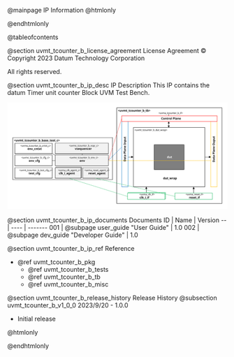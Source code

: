@mainpage IP Information
@htmlonly
<div class="autonumbering">
@endhtmlonly


@tableofcontents


@section uvmt_tcounter_b_license_agreement License Agreement
© Copyright 2023 Datum Technology Corporation

All rights reserved.


@section uvmt_tcounter_b_ip_desc IP Description
This IP contains the datum Timer unit counter Block UVM Test Bench.

![Timer unit counter Block UVM Test Bench Block Diagram](tb_block_diagram.svg)


@section uvmt_tcounter_b_ip_documents Documents
ID | Name | Version
-- | ---- | -------
001 | @subpage user_guide "User Guide" | 1.0
002 | @subpage dev_guide "Developer Guide" | 1.0


@section uvmt_tcounter_b_ip_ref Reference
 * @ref uvmt_tcounter_b_pkg
   * @ref uvmt_tcounter_b_tests
   * @ref uvmt_tcounter_b_tb
   * @ref uvmt_tcounter_b_misc


@section uvmt_tcounter_b_release_history Release History
@subsection uvmt_tcounter_b_v1_0_0 2023/9/20 - 1.0.0
- Initial release


@htmlonly
</div>
@endhtmlonly